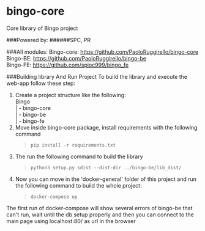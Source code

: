 # bingo-core
Core library of Bingo project

###Powered by:
######SPC, PR



###All modules:
Bingo-core: https://github.com/PaoloRuggirello/bingo-core \
Bingo-BE: https://github.com/PaoloRuggirello/bingo-be \
Bingo-FE: https://github.com/spioc999/bingo_fe

###Building library And Run Project
To build the library and execute the web-app follow these step:
1. Create a project structure like the following: \
   Bingo \
   | -  bingo-core \
   | -  bingo-be \
   | -  bingo-fe
2. Move inside bingo-core package, install requirements with the following command
   > `pip install -r requirements.txt`
3. The run the following command to build the library
   > `python3 setup.py sdist --dist-dir ../bingo-be/lib_dist/`
4. Now you can move in the 'docker-general' folder of this project and run the following command to build the whole project:
   > `docker-compose up`
   
The first run of docker-compose will show several errors of bingo-be that can't run, 
wait until the db setup properly and then you can connect to the main page using 
localhost:80/ as url in the browser 